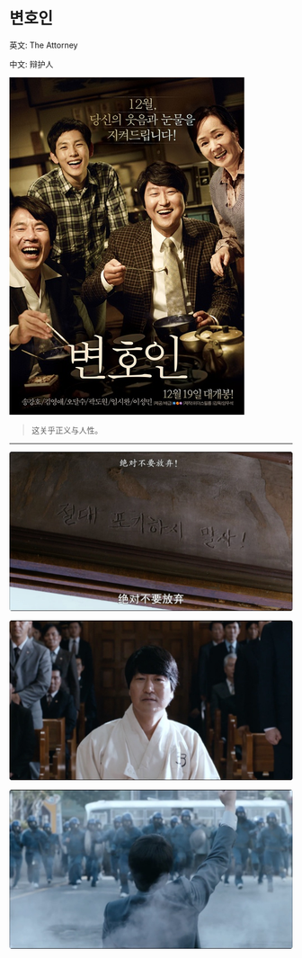 # 변호인

英文: The Attorney

中文: 辩护人

![](/res/the_attorney_cover.jpg)

> 这关乎正义与人性。

---

![](/res/the_attorney_3.jpg)

![](/res/the_attorney_2.jpg)

![](/res/the_attorney_1.jpg)